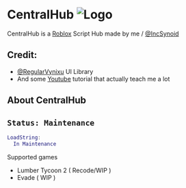 
# CentralHub ![Logo](https://cdn.discordapp.com/attachments/1036967035688722514/1036981121474375721/icons8-centralized-network-24.png)

CentralHub is a [Roblox](roblox.com) Script Hub made by me / [@IncSynoid](https://github.com/incSynoid)


## Credit:

 - [@RegularVynixu](https://github.com/RegularVynixu) UI Library
 - And some [Youtube](https://youtube.com) tutorial that actually teach me a lot

## About CentralHub

```Status: Maintenance```
-
```Lua
LoadString:
  In Maintenance
```

Supported games
- Lumber Tycoon 2 ( Recode/WIP )
- Evade ( WIP )
